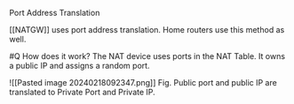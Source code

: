 Port Address Translation

[[NATGW]] uses port address translation. Home routers use this method as well.

#Q How does it work?
The NAT device uses ports in the NAT Table. It owns a public IP and assigns a random port. 

![[Pasted image 20240218092347.png]]
Fig. Public port and public IP are translated to Private Port and Private IP.